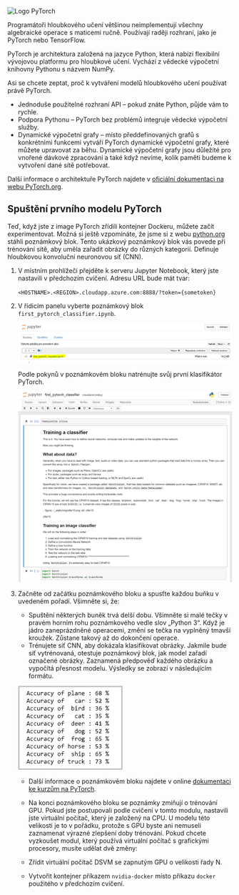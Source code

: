![Logo PyTorch](../media/5-image1.png) 

Programátoři hloubkového učení většinou neimplementují všechny algebraické operace s maticemi ručně. Používají raději rozhraní, jako je PyTorch nebo TensorFlow.  

PyTorch je architektura založená na jazyce Python, která nabízí flexibilní vývojovou platformu pro hloubkové učení. Vychází z vědecké výpočetní knihovny Pythonu s názvem NumPy. 

Asi se chcete zeptat, proč k vytváření modelů hloubkového učení používat právě PyTorch.  

- Jednoduše použitelné rozhraní API – pokud znáte Python, půjde vám to rychle.
- Podpora Pythonu – PyTorch bez problémů integruje vědecké výpočetní služby.
- Dynamické výpočetní grafy – místo předdefinovaných grafů s konkrétními funkcemi vytváří PyTorch dynamické výpočetní grafy, které můžete upravovat za běhu. Dynamické výpočetní grafy jsou důležité pro vnořené dávkové zpracování a také když nevíme, kolik paměti budeme k vytvoření dané sítě potřebovat.

Další informace o architektuře PyTorch najdete v [oficiální dokumentaci na webu PyTorch.org](https://pytorch.org/about/).

## <a name="run-your-first-pytorch-model"></a>Spuštění prvního modelu PyTorch

Teď, když jste z image PyTorch zřídili kontejner Dockeru, můžete začít experimentovat. Možná si ještě vzpomínáte, že jsme si z webu [python.org](https://python.org) stáhli poznámkový blok. Tento ukázkový poznámkový blok vás povede při trénování sítě, aby uměla zařadit obrázky do různých kategorií. Definuje hloubkovou konvoluční neuronovou síť (CNN).

1. V místním prohlížeči přejděte k serveru Jupyter Notebook, který jste nastavili v předchozím cvičení. Adresu URL bude mát tvar:

    `<HOSTNAME>.<REGION>.cloudapp.azure.com:8888/?token={sometoken}`

1. V řídicím panelu vyberte poznámkový blok `first_pytorch_classifier.ipynb`.

    ![Výběr poznámkového bloku first_pytorch_classifier.ipynb](../media/5-image2.PNG)

    Podle pokynů v poznámkovém bloku natrénujte svůj první klasifikátor PyTorch.

    ![Snímek obrazovky s poznámkovým blokem o trénování klasifikátoru](../media/5-image3.PNG)

2. Začněte od začátku poznámkového bloku a spusťte každou buňku v uvedeném pořadí. Všimněte si, že:

    - Spuštění některých buněk trvá delší dobu. Všimněte si malé tečky v pravém horním rohu poznámkového vedle slov „Python 3“. Když je jádro zaneprázdněné operacemi, změní se tečka na vyplněný tmavší kroužek. Zůstane takový až do dokončení operace. 
    - Trénujete síť CNN, aby dokázala klasifikovat obrázky. Jakmile bude síť vytrénovaná, otestuje poznámkový blok, jak model zařadí označené obrázky. Zaznamená předpověď každého obrázku a vypočítá přesnost modelu. Výsledky se zobrazí v následujícím formátu.

    ![Cvičné výsledky s informacemi o přesnosti modelu](../media/accuracy.png)
    
    - Další informace o poznámkovém bloku najdete v online [dokumentaci ke kurzům na PyTorch](https://pytorch.org/tutorials/beginner/blitz/cifar10_tutorial.html).
    
    - Na konci poznámkového bloku se poznámky zmiňují o trénování GPU. Pokud jste postupovali podle cvičení v tomto modulu, nastavili jste virtuální počítač, který je založený na CPU. U modelu této velikosti je to v pořádku, protože s GPU byste ani nemuseli zaznamenat výrazné zlepšení doby trénování. Pokud chcete vyzkoušet modul, který používá virtuální počítač s grafickými procesory, musíte udělat dvě změny:
    - Zřídit virtuální počítač DSVM se zapnutým GPU o velikosti řady N.
    - Vytvořit kontejner příkazem `nvidia-docker` místo příkazu `docker` použitého v předchozím cvičení.